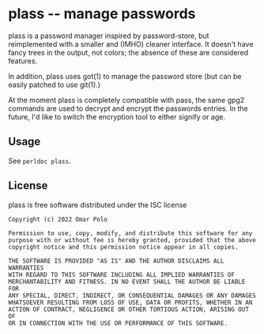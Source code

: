 # plass -- manage passwords

plass is a password manager inspired by password-store, but
reimplemented with a smaller and (IMHO) cleaner interface.  It doesn't
have fancy trees in the output, not colors; the absence of these are
considered features.

In addition, plass uses got(1) to manage the password store (but can
be easily patched to use git(1).)

At the moment plass is completely compatible with pass, the same gpg2
commands are used to decrypt and encrypt the passwords entries.  In
the future, I'd like to switch the encryption tool to either signify
or age.


## Usage

See `perldoc plass`.


## License

plass is free software distributed under the ISC license

	Copyright (c) 2022 Omar Polo

	Permission to use, copy, modify, and distribute this software for any
	purpose with or without fee is hereby granted, provided that the above
	copyright notice and this permission notice appear in all copies.

	THE SOFTWARE IS PROVIDED "AS IS" AND THE AUTHOR DISCLAIMS ALL WARRANTIES
	WITH REGARD TO THIS SOFTWARE INCLUDING ALL IMPLIED WARRANTIES OF
	MERCHANTABILITY AND FITNESS. IN NO EVENT SHALL THE AUTHOR BE LIABLE FOR
	ANY SPECIAL, DIRECT, INDIRECT, OR CONSEQUENTIAL DAMAGES OR ANY DAMAGES
	WHATSOEVER RESULTING FROM LOSS OF USE, DATA OR PROFITS, WHETHER IN AN
	ACTION OF CONTRACT, NEGLIGENCE OR OTHER TORTIOUS ACTION, ARISING OUT OF
	OR IN CONNECTION WITH THE USE OR PERFORMANCE OF THIS SOFTWARE.

